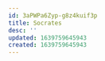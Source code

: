 ```yaml
---
id: 3aPWPa6Zyp-g8z4kuif3p
title: Socrates
desc: ''
updated: 1639759645943
created: 1639759645943
---
```


